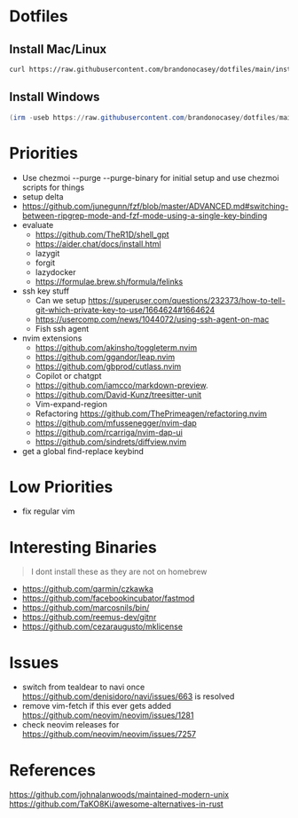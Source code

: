 # Dotfiles

## Install Mac/Linux
```bash
curl https://raw.githubusercontent.com/brandonocasey/dotfiles/main/install/install.bash | bash
```
## Install Windows
```ps1
(irm -useb https://raw.githubusercontent.com/brandonocasey/dotfiles/main/install/install.ps1) | powershell -c -
```

# Priorities
* Use chezmoi --purge --purge-binary for initial setup and use chezmoi scripts for things
* setup delta
* https://github.com/junegunn/fzf/blob/master/ADVANCED.md#switching-between-ripgrep-mode-and-fzf-mode-using-a-single-key-binding
* evaluate
    * https://github.com/TheR1D/shell_gpt
    * https://aider.chat/docs/install.html
    * lazygit
    * forgit
    * lazydocker
    * https://formulae.brew.sh/formula/felinks
* ssh key stuff
    * Can we setup https://superuser.com/questions/232373/how-to-tell-git-which-private-key-to-use/1664624#1664624
    * https://usercomp.com/news/1044072/using-ssh-agent-on-mac
    * Fish ssh agent
* nvim extensions
    * https://github.com/akinsho/toggleterm.nvim
    * https://github.com/ggandor/leap.nvim
    * https://github.com/gbprod/cutlass.nvim
    * Copilot or chatgpt
    * https://github.com/iamcco/markdown-preview.
    * https://github.com/David-Kunz/treesitter-unit
    * Vim-expand-region 
    * Refactoring https://github.com/ThePrimeagen/refactoring.nvim
    * https://github.com/mfussenegger/nvim-dap
    * https://github.com/rcarriga/nvim-dap-ui
    * https://github.com/sindrets/diffview.nvim
* get a global find-replace keybind

# Low Priorities
* fix regular vim

# Interesting Binaries
> I dont install these as they are not on homebrew

* https://github.com/qarmin/czkawka
* https://github.com/facebookincubator/fastmod
* https://github.com/marcosnils/bin/
* https://github.com/reemus-dev/gitnr
* https://github.com/cezaraugusto/mklicense

# Issues
* switch from tealdear to navi once https://github.com/denisidoro/navi/issues/663 is resolved
* remove vim-fetch if this ever gets added https://github.com/neovim/neovim/issues/1281
* check neovim releases for https://github.com/neovim/neovim/issues/7257

# References
https://github.com/johnalanwoods/maintained-modern-unix
https://github.com/TaKO8Ki/awesome-alternatives-in-rust
